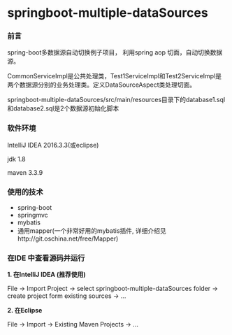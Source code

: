 # springboot-multiple-dataSources

### 前言 ###

spring-boot多数据源自动切换例子项目， 利用spring aop 切面，自动切换数据源。

CommonServiceImpl是公共处理类，Test1ServiceImpl和Test2ServiceImpl是两个数据源分别的业务处理类。定义DataSourceAspect类处理切面。

springboot-multiple-dataSources/src/main/resources目录下的database1.sql和database2.sql是2个数据源初始化脚本

### 软件环境 ###
IntelliJ IDEA 2016.3.3(或eclipse)

jdk 1.8

maven 3.3.9

### 使用的技术 ###

- spring-boot
- springmvc
- mybatis
- 通用mapper(一个非常好用的mybatis插件, 详细介绍见http://git.oschina.net/free/Mapper)

### 在IDE 中查看源码并运行 ###

**1. 在IntelliJ IDEA (推荐使用)**

File -> Import Project -> select springboot-multiple-dataSources folder -> create project form existing sources -> ...

**2. 在Eclipse**

File -> Import -> Existing Maven Projects -> ...
